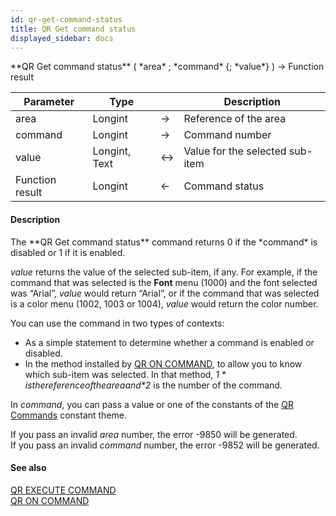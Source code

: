 ```yaml
---
id: qr-get-command-status
title: QR Get command status
displayed_sidebar: docs
---
```


<!--REF #_command_.QR Get command status.Syntax-->**QR Get command status** ( *area* ; *command* {; *value*} ) -> Function result<!-- END REF-->
<!--REF #_command_.QR Get command status.Params-->
| Parameter | Type |  | Description |
| --- | --- | --- | --- |
| area | Longint | -> | Reference of the area |
| command | Longint | -> | Command number |
| value | Longint, Text | <-> | Value for the selected sub-item |
| Function result | Longint | <- | Command status |

<!-- END REF-->

#### Description 

<!--REF #_command_.QR Get command status.Summary-->The **QR Get command status** command returns 0 if the *command* is disabled or 1 if it is enabled.<!-- END REF-->

*value* returns the value of the selected sub-item, if any. For example, if the command that was selected is the **Font** menu (1000) and the font selected was “Arial”, *value* would return “Arial”, or if the command that was selected is a color menu (1002, 1003 or 1004), *value* would return the color number.

You can use the command in two types of contexts:

* As a simple statement to determine whether a command is enabled or disabled.
* In the method installed by [QR ON COMMAND](qr-on-command.md), to allow you to know which sub-item was selected. In that method, *$1* is the reference of the area and *$2* is the number of the command.

In *command*, you can pass a value or one of the constants of the [QR Commands](/4Dv20R6/4D/20-R6/QR-Commands.302-6958472.en.html) constant theme.

If you pass an invalid *area* number, the error -9850 will be generated.  
If you pass an invalid *command* number, the error -9852 will be generated.

#### See also 
[QR EXECUTE COMMAND](qr-execute-command.md)  
[QR ON COMMAND](qr-on-command.md)  